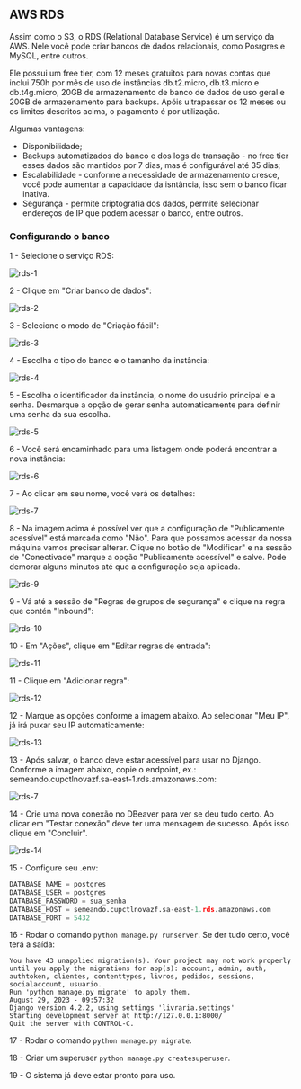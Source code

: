 ## AWS RDS

Assim como o S3, o RDS (Relational Database Service) é um serviço da AWS. Nele você pode criar bancos de dados relacionais, como Posrgres e MySQL, entre outros.

Ele possui um free tier, com 12 meses gratuitos para novas contas que inclui 750h por mês de uso de instâncias db.t2.micro, db.t3.micro e db.t4g.micro, 20GB de armazenamento de banco de dados de uso geral e 20GB de armazenamento para backups. Apóis ultrapassar os 12 meses ou os limites descritos acima, o pagamento é por utilização.

Algumas vantagens:
- Disponibilidade;
- Backups automatizados do banco e dos logs de transação - no free tier esses dados são mantidos por 7 dias, mas é configurável até 35 dias;
- Escalabilidade - conforme a necessidade de armazenamento cresce, você pode aumentar a capacidade da isntância, isso sem o banco ficar inativa.
- Segurança - permite criptografia dos dados, permite selecionar endereços de IP que podem acessar o banco, entre outros.

### Configurando o banco

1 - Selecione o serviço RDS:

![rds-1](figuras/rds-1.png)

2 - Clique em "Criar banco de dados":

![rds-2](figuras/rds-2.png)

3 - Selecione o modo de "Criação fácil":

![rds-3](figuras/rds-3.png)

4 - Escolha o tipo do banco e o tamanho da instância:

![rds-4](figuras/rds-4.png)

5 - Escolha o identificador da instância, o nome do usuário principal e a senha. Desmarque a opção de gerar senha automaticamente para definir uma senha da sua escolha.

![rds-5](figuras/rds-5.png)

6 - Você será encaminhado para uma listagem onde poderá encontrar a nova instância:

![rds-6](figuras/rds-6.png)

7 - Ao clicar em seu nome, você verá os detalhes:

![rds-7](figuras/rds-7.png)

8 - Na imagem acima é possível ver que a configuração de "Publicamente acessível" está marcada como "Não". Para que possamos acessar da nossa máquina vamos precisar alterar. Clique no botão de "Modificar" e na sessão de "Conectivade" marque a opção "Publicamente acessível" e salve. Pode demorar alguns minutos até que a configuração seja aplicada.

![rds-9](figuras/rds-9.png)

9 - Vá até a sessão de "Regras de grupos de segurança" e clique na regra que contén "Inbound":

![rds-10](figuras/rds-10.png)

10 - Em "Ações", clique em "Editar regras de entrada":

![rds-11](figuras/rds-11.png)

11 - Clique em "Adicionar regra":

![rds-12](figuras/rds-12.png)

12 - Marque as opções conforme a imagem abaixo. Ao selecionar "Meu IP", já irá puxar seu IP automaticamente:

![rds-13](figuras/rds-13.png)

13 - Após salvar, o banco deve estar acessível para usar no Django. Conforme a imagem abaixo, copie o endpoint, ex.: semeando.cupctlnovazf.sa-east-1.rds.amazonaws.com:

![rds-7](figuras/rds-7.png)

14 - Crie uma nova conexão no DBeaver para ver se deu tudo certo. Ao clicar em "Testar conexão" deve ter uma mensagem de sucesso. Após isso clique em "Concluir".

![rds-14](figuras/rds-14.png)

15 - Configure seu .env:

```python
DATABASE_NAME = postgres
DATABASE_USER = postgres
DATABASE_PASSWORD = sua_senha
DATABASE_HOST = semeando.cupctlnovazf.sa-east-1.rds.amazonaws.com
DATABASE_PORT = 5432
```

16 - Rodar o comando `python manage.py runserver`. Se der tudo certo, você terá a saída:

```different
You have 43 unapplied migration(s). Your project may not work properly until you apply the migrations for app(s): account, admin, auth, authtoken, clientes, contenttypes, livros, pedidos, sessions, socialaccount, usuario.
Run 'python manage.py migrate' to apply them.
August 29, 2023 - 09:57:32
Django version 4.2.2, using settings 'livraria.settings'
Starting development server at http://127.0.0.1:8000/
Quit the server with CONTROL-C.
```

17 - Rodar o comando `python manage.py migrate`.

18 - Criar um superuser `python manage.py createsuperuser`.

19 - O sistema já deve estar pronto para uso.